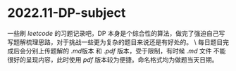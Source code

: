 # 2022.11-DP-subject
一些刷 $leetcode$ 的习题记录吧，DP 本身是个综合性的算法，做完了强迫自己写写题解梳理思路，对于挑战一些更为复杂的题目来说还是有好处的。
\\
每日题目完成后会分别上传题解的 $.md$版本 和 $.pdf$ 版本，受于限制，有时候 $.md$ 文件
不能很好的呈现内容，此时使用 $pdf$ 版本较为便捷。命名格式均为做题当天日期。
